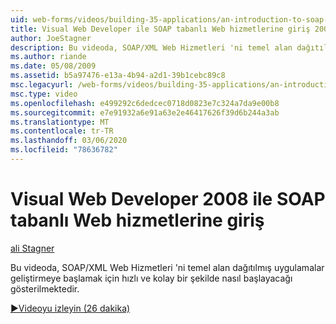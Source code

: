 ```yaml
---
uid: web-forms/videos/building-35-applications/an-introduction-to-soap-based-web-services-with-visual-web-developer-2008
title: Visual Web Developer ile SOAP tabanlı Web hizmetlerine giriş 2008 | Microsoft Docs
author: JoeStagner
description: Bu videoda, SOAP/XML Web Hizmetleri 'ni temel alan dağıtılmış uygulamalar geliştirmeye başlamak için hızlı ve kolay bir şekilde nasıl başlayacağı gösterilmektedir.
ms.author: riande
ms.date: 05/08/2009
ms.assetid: b5a97476-e13a-4b94-a2d1-39b1cebc89c8
msc.legacyurl: /web-forms/videos/building-35-applications/an-introduction-to-soap-based-web-services-with-visual-web-developer-2008
msc.type: video
ms.openlocfilehash: e499292c6dedcec0718d0823e7c324a7da9e00b8
ms.sourcegitcommit: e7e91932a6e91a63e2e46417626f39d6b244a3ab
ms.translationtype: MT
ms.contentlocale: tr-TR
ms.lasthandoff: 03/06/2020
ms.locfileid: "78636782"
---
```

# <a name="an-introduction-to-soap-based-web-services-with-visual-web-developer-2008"></a>Visual Web Developer 2008 ile SOAP tabanlı Web hizmetlerine giriş

[ali Stagner](https://github.com/JoeStagner)

Bu videoda, SOAP/XML Web Hizmetleri 'ni temel alan dağıtılmış uygulamalar geliştirmeye başlamak için hızlı ve kolay bir şekilde nasıl başlayacağı gösterilmektedir.

[&#9654;Videoyu izleyin (26 dakika)](https://channel9.msdn.com/Blogs/ASP-NET-Site-Videos/an-introduction-to-soap-based-web-services-with-visual-web-developer-2008)
